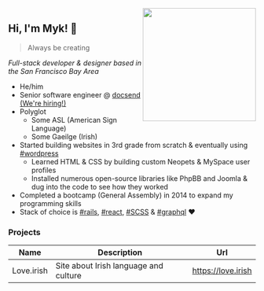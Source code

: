 <img align='right' src="https://user-images.githubusercontent.com/1305776/120902028-e3d3d400-c5f2-11eb-826e-f730c8ee1c4b.png" width="230" />
<h2>Hi, I'm Myk! 👋</h2>

> Always be creating

_Full-stack developer & designer based in the San Francisco Bay Area_

- He/him
- Senior software engineer @ [docsend](https://github.com/docsend) [(We're hiring!)](https://www.docsend.com/careers/)
- Polyglot
  - Some ASL (American Sign Language)
  - Some Gaeilge (Irish)
- Started building websites in 3rd grade from scratch & eventually using [#wordpress](https://github.com/topics/wordpress)
  - Learned HTML & CSS by building custom Neopets & MySpace user profiles
  - Installed numerous open-source libraries like PhpBB and Joomla & dug into the code to see how they worked
- Completed a bootcamp (General Assembly) in 2014 to expand my programming skills
- Stack of choice is [#rails](https://github.com/topics/rails), [#react](https://github.com/topics/react), [#SCSS](https://github.com/topics/scss) & [#graphql](https://github.com/topics/graphql) :heart:

### Projects

Name | Description | Url
---|--|--
Love.irish | Site about Irish language and culture | https://love.irish






<!--
**mklemme/mklemme** is a ✨ _special_ ✨ repository because its `README.md` (this file) appears on your GitHub profile.

Here are some ideas to get you started:

- 🔭 I’m currently working on ...
- 🌱 I’m currently learning ...
- 👯 I’m looking to collaborate on ...
- 🤔 I’m looking for help with ...
- 💬 Ask me about ...
- 📫 How to reach me: ...
- 😄 Pronouns: ...
- ⚡ Fun fact: ...
-->
